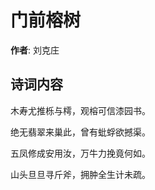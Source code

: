 # 门前榕树

**作者**: 刘克庄

## 诗词内容

木寿尤推栎与樗，观榕可信漆园书。

绝无翡翠来巢此，曾有蚍蜉欲撼渠。

五凤修成安用汝，万牛力挽竟何如。

山头旦旦寻斤斧，拥肿全生计未疏。

